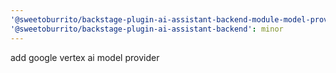 ```yaml
---
'@sweetoburrito/backstage-plugin-ai-assistant-backend-module-model-provider-google-vertex-ai': minor
'@sweetoburrito/backstage-plugin-ai-assistant-backend': minor
---
```


add google vertex ai model provider
